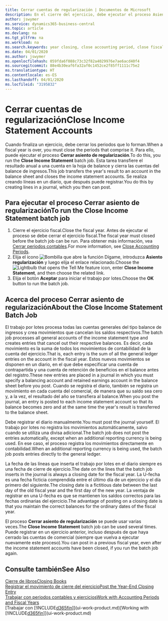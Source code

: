 ```yaml
---
title: Cerrar cuentas de regularización | Documentos de Microsoft
description: En el cierre del ejercicio, debe ejecutar el proceso Asiento regularización para cerrar los periodos contables que componen el ejercicio fiscal.
author: jswymer
ms.service: dynamics365-business-central
ms.topic: article
ms.devlang: na
ms.tgt_pltfrm: na
ms.workload: na
ms.search.keywords: year closing, close accounting period, close fiscal year, bank account detailed trial balance
ms.date: 04/01/2020
ms.author: jswymer
ms.openlocfilehash: 059fda6f088c73c32f82a4029976e7ae6acd40f4
ms.sourcegitcommit: 88e4b30eaf6fa32af0c1452ce2f85ff1111c75e2
ms.translationtype: HT
ms.contentlocale: es-ES
ms.lasthandoff: 04/01/2020
ms.locfileid: "3195832"
---
```

# <a name="close-income-statement-accounts"></a><span data-ttu-id="abde2-103">Cerrar cuentas de regularización</span><span class="sxs-lookup"><span data-stu-id="abde2-103">Close Income Statement Accounts</span></span>
<span data-ttu-id="abde2-104">Cuando finaliza un ejercicio, debe cerrar los periodos que lo forman.</span><span class="sxs-lookup"><span data-stu-id="abde2-104">When a fiscal year is over, you must close the periods that comprise it.</span></span> <span data-ttu-id="abde2-105">Para ello, puede ejecutar el proceso **Cerrar asiento de regularización**.</span><span class="sxs-lookup"><span data-stu-id="abde2-105">To do this, you run the **Close Income Statement** batch job.</span></span> <span data-ttu-id="abde2-106">Esta tarea transfiere el resultado anual a una cuenta en la hoja de balance y cierra las cuentas del balance de ingresos.</span><span class="sxs-lookup"><span data-stu-id="abde2-106">This job transfers the year's result to an account in the balance sheet and closes the income statement accounts.</span></span> <span data-ttu-id="abde2-107">Se realiza creando líneas en un diario, que después puede registrar.</span><span class="sxs-lookup"><span data-stu-id="abde2-107">You do this by creating lines in a journal, which you then can post.</span></span>

## <a name="to-run-the-close-income-statement-batch-job"></a><span data-ttu-id="abde2-108">Para ejecutar el proceso Cerrar asiento de regularización</span><span class="sxs-lookup"><span data-stu-id="abde2-108">To run the Close Income Statement batch job</span></span>
1. <span data-ttu-id="abde2-109">Cierre el ejercicio fiscal.</span><span class="sxs-lookup"><span data-stu-id="abde2-109">Close the fiscal year.</span></span> <span data-ttu-id="abde2-110">Antes de ejecutar el proceso se debe cerrar el ejercicio fiscal.</span><span class="sxs-lookup"><span data-stu-id="abde2-110">The fiscal year must closed before the batch job can be run.</span></span> <span data-ttu-id="abde2-111">Para obtener más información, vea [Cerrar periodos contables](year-close-account-periods.md).</span><span class="sxs-lookup"><span data-stu-id="abde2-111">For more information, see [Close Accounting Periods](year-close-account-periods.md).</span></span>
2. <span data-ttu-id="abde2-112">Elija el icono ![Bombilla que abre la función Dígame](media/ui-search/search_small.png "Dígame qué desea hacer"), introduzca **Asiento regularización** y luego elija el enlace relacionado.</span><span class="sxs-lookup"><span data-stu-id="abde2-112">Choose the ![Lightbulb that opens the Tell Me feature](media/ui-search/search_small.png "Tell me what you want to do") icon, enter **Close Income Statement**, and then choose the related link.</span></span>
3. <span data-ttu-id="abde2-113">Elija el botón **Aceptar** para iniciar el trabajo por lotes.</span><span class="sxs-lookup"><span data-stu-id="abde2-113">Choose the **OK** button to run the batch job.</span></span>

## <a name="about-the-close-income-statement-batch-job"></a><span data-ttu-id="abde2-114">Acerca del proceso Cerrar asiento de regularización</span><span class="sxs-lookup"><span data-stu-id="abde2-114">About the Close Income Statement Batch Job</span></span>
<span data-ttu-id="abde2-115">El trabajo por lotes procesa todas las cuentas generales del tipo balance de ingresos y crea movimientos que cancelan los saldos respectivos.</span><span class="sxs-lookup"><span data-stu-id="abde2-115">The batch job processes all general accounts of the income statement type and creates entries that cancel out their respective balances.</span></span> <span data-ttu-id="abde2-116">Es decir, cada movimiento es la suma de todos los movimientos de contabilidad de la cuenta del ejercicio.</span><span class="sxs-lookup"><span data-stu-id="abde2-116">That is, each entry is the sum of all the general ledger entries on the account in the fiscal year.</span></span> <span data-ttu-id="abde2-117">Estos nuevos movimientos se disponen en un diario, en el que debe especificar una cuenta de contrapartida y una cuenta de retención de beneficios en el balance antes del registro.</span><span class="sxs-lookup"><span data-stu-id="abde2-117">These new entries are placed in a journal in which you must specify a balancing account and retained earnings account in the balance sheet before you post.</span></span> <span data-ttu-id="abde2-118">Cuando se registra el diario, también se registra un movimiento en cada cuenta del comercial, de manera que su saldo sea cero y, a la vez, el resultado del año se transfiera al balance.</span><span class="sxs-lookup"><span data-stu-id="abde2-118">When you post the journal, an entry is posted to each income statement account so that its balance becomes zero and at the same time the year's result is transferred to the balance sheet.</span></span>

<span data-ttu-id="abde2-119">Debe registrar el diario manualmente.</span><span class="sxs-lookup"><span data-stu-id="abde2-119">You must post the journal yourself.</span></span> <span data-ttu-id="abde2-120">El trabajo por lotes no registra los movimientos automáticamente, salvo cuando se utiliza una divisa adicional.</span><span class="sxs-lookup"><span data-stu-id="abde2-120">The batch job does not post the entries automatically, except when an additional reporting currency is being used.</span></span> <span data-ttu-id="abde2-121">En ese caso, el proceso registra los movimientos directamente en contabilidad.</span><span class="sxs-lookup"><span data-stu-id="abde2-121">When an additional reporting currency is being used, the batch job posts entries directly to the general ledger.</span></span>

<span data-ttu-id="abde2-122">La fecha de las líneas que inserta el trabajo por lotes en el diario siempre es una fecha de cierre de ejercicio.</span><span class="sxs-lookup"><span data-stu-id="abde2-122">The date on the lines that the batch job inserts in the journal is always a closing date for the fiscal year.</span></span> <span data-ttu-id="abde2-123">La U-fecha es una fecha ficticia comprendida entre el último día de un ejercicio y el día primero del siguiente.</span><span class="sxs-lookup"><span data-stu-id="abde2-123">The closing date is a fictitious date between the last day of the old fiscal year and the first day of the new year.</span></span> <span data-ttu-id="abde2-124">La ventaja de registrar en una U-fecha es que se mantienen los saldos correctos para las fechas ordinarias del ejercicio.</span><span class="sxs-lookup"><span data-stu-id="abde2-124">The advantage of posting on a closing date is that you maintain the correct balances for the ordinary dates of the fiscal year.</span></span>

<span data-ttu-id="abde2-125">El proceso **Cerrar asiento de regularización** se puede usar varias veces.</span><span class="sxs-lookup"><span data-stu-id="abde2-125">The **Close Income Statement** batch job can be used several times.</span></span> <span data-ttu-id="abde2-126">Puede registrar en un ejercicio anterior, incluso después de que haya cerrado las cuentas de comercial (siempre que vuelva a ejecutar nuevamente este proceso).</span><span class="sxs-lookup"><span data-stu-id="abde2-126">You can post in a previous fiscal year, even after the income statement accounts have been closed, if you run the batch job again.</span></span>

## <a name="see-also"></a><span data-ttu-id="abde2-127">Consulte también</span><span class="sxs-lookup"><span data-stu-id="abde2-127">See Also</span></span>

[<span data-ttu-id="abde2-128">Cierre de libros</span><span class="sxs-lookup"><span data-stu-id="abde2-128">Closing Books</span></span>](year-close-books.md)  
[<span data-ttu-id="abde2-129">Registrar el movimiento de cierre del ejercicio</span><span class="sxs-lookup"><span data-stu-id="abde2-129">Post the Year-End Closing Entry</span></span>](year-how-post-year-end-close-entry.md)  
[<span data-ttu-id="abde2-130">Trabajar con periodos contables y ejercicios</span><span class="sxs-lookup"><span data-stu-id="abde2-130">Work with Accounting Periods and Fiscal Years</span></span>](finance-accounting-periods-and-fiscal-years.md)  
<span data-ttu-id="abde2-131">[Trabajar con [!INCLUDE[d365fin](includes/d365fin_md.md)]](ui-work-product.md)</span><span class="sxs-lookup"><span data-stu-id="abde2-131">[Working with [!INCLUDE[d365fin](includes/d365fin_md.md)]](ui-work-product.md)</span></span>
